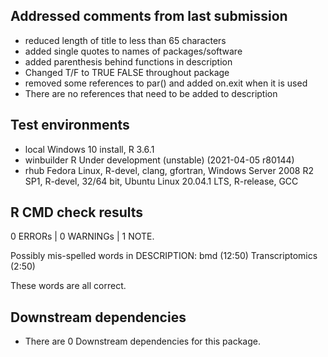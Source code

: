 ## Addressed comments from last submission
* reduced length of title to less than 65 characters
* added single quotes to names of packages/software
* added parenthesis behind functions in description
* Changed T/F to TRUE FALSE throughout package
* removed some references to par() and added on.exit when it is used
* There are no references that need to be added to description


## Test environments

* local Windows 10 install, R 3.6.1
* winbuilder R Under development (unstable) (2021-04-05 r80144)
* rhub Fedora Linux, R-devel, clang, gfortran,
	   Windows Server 2008 R2 SP1, R-devel, 32/64 bit,
	   Ubuntu Linux 20.04.1 LTS, R-release, GCC

## R CMD check results

0 ERRORs | 0 WARNINGs | 1 NOTE.

Possibly mis-spelled words in DESCRIPTION:
  bmd (12:50)
  Transcriptomics (2:50)

  
These words are all correct.

## Downstream dependencies

* There are 0 Downstream dependencies for this package.
